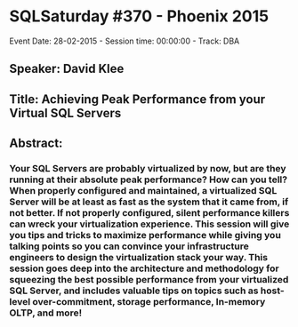 # SQLSaturday #370 - Phoenix 2015
Event Date: 28-02-2015 - Session time: 00:00:00 - Track: DBA
## Speaker: David Klee
## Title: Achieving Peak Performance from your Virtual SQL Servers
## Abstract:
### Your SQL Servers are probably virtualized by now, but are they running at their absolute peak performance? How can you tell? When properly configured and maintained, a virtualized SQL Server will be at least as fast as the system that it came from, if not better. If not properly configured, silent performance killers can wreck your virtualization experience. This session will give you tips and tricks to maximize performance while giving you talking points so you can convince your infrastructure engineers to design the virtualization stack your way. This session goes deep into the architecture and methodology for squeezing the best possible performance from your virtualized SQL Server, and includes valuable tips on topics such as host-level over-commitment, storage performance, In-memory OLTP, and more!

